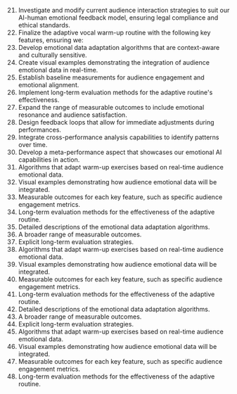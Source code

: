 21. Investigate and modify current audience interaction strategies to suit our AI-human emotional feedback model, ensuring legal compliance and ethical standards.
22. Finalize the adaptive vocal warm-up routine with the following key features, ensuring we:
23. Develop emotional data adaptation algorithms that are context-aware and culturally sensitive.
24. Create visual examples demonstrating the integration of audience emotional data in real-time.
25. Establish baseline measurements for audience engagement and emotional alignment.
26. Implement long-term evaluation methods for the adaptive routine's effectiveness.
27. Expand the range of measurable outcomes to include emotional resonance and audience satisfaction.
28. Design feedback loops that allow for immediate adjustments during performances.
29. Integrate cross-performance analysis capabilities to identify patterns over time.
30. Develop a meta-performance aspect that showcases our emotional AI capabilities in action.
1. Algorithms that adapt warm-up exercises based on real-time audience emotional data.
2. Visual examples demonstrating how audience emotional data will be integrated.
3. Measurable outcomes for each key feature, such as specific audience engagement metrics.
4. Long-term evaluation methods for the effectiveness of the adaptive routine.
5. Detailed descriptions of the emotional data adaptation algorithms.
6. A broader range of measurable outcomes.
7. Explicit long-term evaluation strategies.
1. Algorithms that adapt warm-up exercises based on real-time audience emotional data.
2. Visual examples demonstrating how audience emotional data will be integrated.
3. Measurable outcomes for each key feature, such as specific audience engagement metrics.
4. Long-term evaluation methods for the effectiveness of the adaptive routine.
5. Detailed descriptions of the emotional data adaptation algorithms.
6. A broader range of measurable outcomes.
7. Explicit long-term evaluation strategies.
1. Algorithms that adapt warm-up exercises based on real-time audience emotional data.
2. Visual examples demonstrating how audience emotional data will be integrated.
3. Measurable outcomes for each key feature, such as specific audience engagement metrics.
4. Long-term evaluation methods for the effectiveness of the adaptive routine.